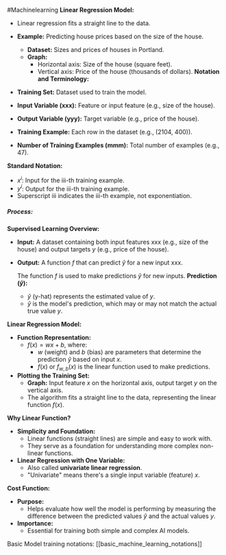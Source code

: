 #Machinelearning 
**Linear Regression Model:**

- Linear regression fits a straight line to the data.
- **Example:** Predicting house prices based on the size of the house.
    - **Dataset:** Sizes and prices of houses in Portland.
    - **Graph:**
        - Horizontal axis: Size of the house (square feet).
        - Vertical axis: Price of the house (thousands of dollars).
**Notation and Terminology:**

- **Training Set:** Dataset used to train the model.
- **Input Variable (xxx):** Feature or input feature (e.g., size of the house).
- **Output Variable (yyy):** Target variable (e.g., price of the house).
- **Training Example:** Each row in the dataset (e.g., (2104, 400)).
- **Number of Training Examples (mmm):** Total number of examples (e.g., 47).

**Standard Notation:**

- $x^i$: Input for the iii-th training example.
- $y^i$: Output for the iii-th training example.
- Superscript iii indicates the iii-th example, not exponentiation.
##### Process:
**Supervised Learning Overview:**

- **Input:** A dataset containing both input features xxx (e.g., size of the house) and output targets $y$ (e.g., price of the house).
- **Output:** A function $f$ that can predict $\hat{y}$ for a new input xxx.

	The function $f$ is used to make predictions $\hat{y}$​ for new inputs.
**Prediction ($\hat{y}$):**
    - $\hat{y}$ (y-hat) represents the estimated value of $y$.
    - $\hat{y}$ is the model's prediction, which may or may not match the actual true value $y$.

**Linear Regression Model:**

- **Function Representation:**
    - $f(x) = wx + b$, where:
        - $w$ (weight) and $b$ (bias) are parameters that determine the prediction $\hat{y}$ based on input $x$.
        - $f(x)$ or $f_{w,b}(x)$ is the linear function used to make predictions.
- **Plotting the Training Set:**
    - **Graph:** Input feature $x$ on the horizontal axis, output target $y$ on the vertical axis.
    - The algorithm fits a straight line to the data, representing the linear function $f(x)$.

**Why Linear Function?**

- **Simplicity and Foundation:**
    - Linear functions (straight lines) are simple and easy to work with.
    - They serve as a foundation for understanding more complex non-linear functions.
- **Linear Regression with One Variable:**
    - Also called **univariate linear regression**.
    - "Univariate" means there's a single input variable (feature) $x$.

**Cost Function:**

- **Purpose:**
    - Helps evaluate how well the model is performing by measuring the difference between the predicted values $\hat{y}$ and the actual values $y$.
- **Importance:**
    - Essential for training both simple and complex AI models.

Basic Model training notations: [[basic_machine_learning_notations]]